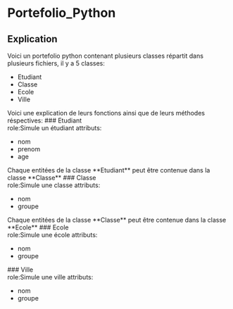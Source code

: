 # Portefolio_Python
## Explication
Voici un portefolio python contenant plusieurs classes répartit dans plusieurs fichiers,
il y a 5 classes:
<ul>
  <li>Etudiant</li>
  <li>Classe</li>
  <li>Ecole</li>
  <li>Ville</li>
</ul>
Voici une explication de leurs fonctions ainsi que de leurs méthodes réspectives:
### Etudiant
<br/>
role:Simule un étudiant
attributs:
<ul>
  <li>nom</li>
  <li>prenom</li>
  <li>age</li>
</ul>
Chaque entitées de la classe **Etudiant** peut être contenue dans la classe **Classe**
### Classe
<br/>
role:Simule une classe
attributs:
<ul>
  <li>nom</li>
  <li>groupe</li>
</ul>
Chaque entitées de la classe **Classe** peut être contenue dans la classe **Ecole**
### Ecole
<br/>
role:Simule une école
attributs:
<ul>
  <li>nom</li>
  <li>groupe</li>
</ul>
### Ville
<br/>
role:Simule une ville
attributs:
<ul>
  <li>nom</li>
  <li>groupe</li>
</ul>
